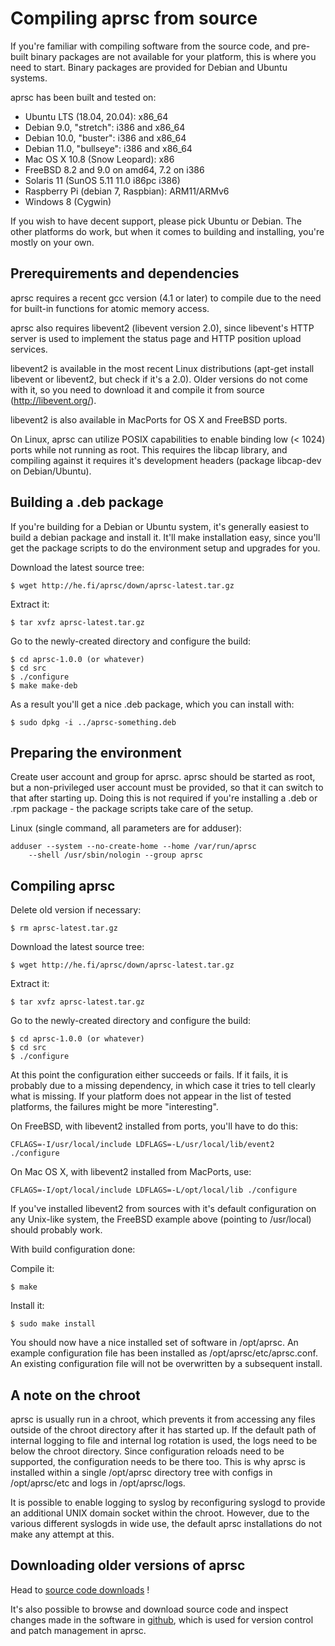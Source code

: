 
Compiling aprsc from source
===========================

If you're familiar with compiling software from the source code, and
pre-built binary packages are not available for your platform, this is where
you need to start.  Binary packages are provided for Debian and Ubuntu
systems.

aprsc has been built and tested on:

* Ubuntu LTS (18.04, 20.04): x86_64
* Debian 9.0, "stretch": i386 and x86_64
* Debian 10.0, "buster": i386 and x86_64
* Debian 11.0, "bullseye": i386 and x86_64
* Mac OS X 10.8 (Snow Leopard): x86
* FreeBSD 8.2 and 9.0 on amd64, 7.2 on i386
* Solaris 11 (SunOS 5.11 11.0 i86pc i386)
* Raspberry Pi (debian 7, Raspbian): ARM11/ARMv6
* Windows 8 (Cygwin)

If you wish to have decent support, please pick Ubuntu or Debian. The other
platforms do work, but when it comes to building and installing, you're
mostly on your own.


Prerequirements and dependencies
-----------------------------------

aprsc requires a recent gcc version (4.1 or later) to compile due to the
need for built-in functions for atomic memory access.

aprsc also requires libevent2 (libevent version 2.0), since libevent's HTTP
server is used to implement the status page and HTTP position upload
services.

libevent2 is available in the most recent Linux distributions (apt-get install
libevent or libevent2, but check if it's a 2.0).  Older versions do not come
with it, so you need to download it and compile it from source
(http://libevent.org/).

libevent2 is also available in MacPorts for OS X and FreeBSD ports.

On Linux, aprsc can utilize POSIX capabilities to enable binding low
(< 1024) ports while not running as root. This requires the libcap
library, and compiling against it requires it's development headers
(package libcap-dev on Debian/Ubuntu).


Building a .deb package
--------------------------

If you're building for a Debian or Ubuntu system, it's generally easiest to
build a debian package and install it.  It'll make installation easy, since
you'll get the package scripts to do the environment setup and upgrades for
you.

Download the latest source tree:

    $ wget http://he.fi/aprsc/down/aprsc-latest.tar.gz
    
Extract it:

    $ tar xvfz aprsc-latest.tar.gz
    
Go to the newly-created directory and configure the build:

    $ cd aprsc-1.0.0 (or whatever)
    $ cd src
    $ ./configure
    $ make make-deb

As a result you'll get a nice .deb package, which you can install with:

    $ sudo dpkg -i ../aprsc-something.deb


Preparing the environment
----------------------------

Create user account and group for aprsc. aprsc should be started as root,
but a non-privileged user account must be provided, so that it can switch to
that after starting up. Doing this is not required if you're installing a
.deb or .rpm package - the package scripts take care of the setup.

Linux (single command, all parameters are for adduser):

    adduser --system --no-create-home --home /var/run/aprsc
        --shell /usr/sbin/nologin --group aprsc


Compiling aprsc
------------------

Delete old version if necessary:

    $ rm aprsc-latest.tar.gz
    
Download the latest source tree:

    $ wget http://he.fi/aprsc/down/aprsc-latest.tar.gz
    
Extract it:

    $ tar xvfz aprsc-latest.tar.gz
    
Go to the newly-created directory and configure the build:

    $ cd aprsc-1.0.0 (or whatever)
    $ cd src
    $ ./configure

At this point the configuration either succeeds or fails. If it fails, it is
probably due to a missing dependency, in which case it tries to tell clearly
what is missing.  If your platform does not appear in the list of tested
platforms, the failures might be more "interesting".

On FreeBSD, with libevent2 installed from ports, you'll have to do this:

    CFLAGS=-I/usr/local/include LDFLAGS=-L/usr/local/lib/event2 ./configure

On Mac OS X, with libevent2 installed from MacPorts, use:

    CFLAGS=-I/opt/local/include LDFLAGS=-L/opt/local/lib ./configure

If you've installed libevent2 from sources with it's default configuration
on any Unix-like system, the FreeBSD example above (pointing to /usr/local)
should probably work.

With build configuration done:

Compile it:

    $ make
    
Install it:

    $ sudo make install
    
You should now have a nice installed set of software in /opt/aprsc.
An example configuration file has been installed as
/opt/aprsc/etc/aprsc.conf. An existing configuration file will not be
overwritten by a subsequent install.


A note on the chroot
-----------------------

aprsc is usually run in a  chroot, which prevents it from accessing any
files outside of the chroot directory after it has started up.  If the
default path of internal logging to file and internal log rotation is used,
the logs need to be below the chroot directory.  Since configuration reloads
need to be supported, the configuration needs to be there too.  This is why
aprsc is installed within a single /opt/aprsc directory tree with configs in
/opt/aprsc/etc and logs in /opt/aprsc/logs.

It is possible to enable logging to syslog by reconfiguring syslogd to
provide an additional UNIX domain socket within the chroot.  However, due to
the various different syslogds in wide use, the default aprsc installations
do not make any attempt at this.


Downloading older versions of aprsc
--------------------------------------

Head to [source code downloads](http://he.fi/aprsc/down/) !

It's also possible to browse and download source code and inspect changes
made in the software in [github](https://github.com/hessu/aprsc), which is
used for version control and patch management in aprsc.

